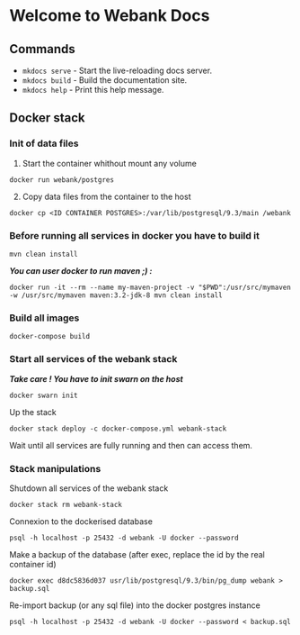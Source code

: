 # Welcome to Webank Docs

## Commands

* `mkdocs serve` - Start the live-reloading docs server.
* `mkdocs build` - Build the documentation site.
* `mkdocs help` - Print this help message.


## Docker stack


### Init of data files

1. Start the container whithout mount any volume

`docker run webank/postgres`

2. Copy data files from the container to the host

`docker cp <ID CONTAINER POSTGRES>:/var/lib/postgresql/9.3/main /webank`

### Before running all services in docker you have to build it

`mvn clean install`

*__You can user docker to run maven ;) :__*

`docker run -it --rm --name my-maven-project -v "$PWD":/usr/src/mymaven -w /usr/src/mymaven maven:3.2-jdk-8 mvn clean install`

### Build all images

`docker-compose build`


### Start all services of the webank stack

*__Take care ! You have to init swarn on the host__*

`docker swarn init`

Up the stack

`docker stack deploy -c docker-compose.yml webank-stack`


Wait until all services are fully running and then can access them.


### Stack manipulations

Shutdown all services of the webank stack

`docker stack rm webank-stack`


Connexion to the dockerised database

`psql -h localhost -p 25432 -d webank -U docker --password`

Make a backup of the database (after exec, replace the id by the real container id)

`docker exec d8dc5836d037 usr/lib/postgresql/9.3/bin/pg_dump webank > backup.sql`

Re-import backup (or any sql file) into the docker postgres instance

`psql -h localhost -p 25432 -d webank -U docker --password < backup.sql`